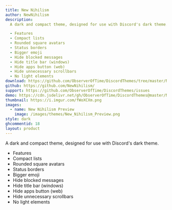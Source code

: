 ```yaml
---
title: New Nihilism
author: NewNihilism
description:
  A dark and compact theme, designed for use with Discord's dark theme.

  - Features
  - Compact lists
  - Rounded square avatars
  - Status borders
  - Bigger emoji
  - Hide blocked messages
  - Hide title bar (windows)
  - Hide apps button (web)
  - Hide unnecessary scrollbars
  - No light elements
download: https://github.com/ObserverOfTime/DiscordThemes/tree/master/NewNihilism
github: https://github.com/NewNihilism/
support: https://github.com/ObserverOfTime/DiscordThemes/issues
demo: https://cdn.jsdelivr.net/gh/ObserverOfTime/DiscordThemes@master/NewNihilism/dist/NewNihilism.theme.css
thumbnail: https://i.imgur.com/fWoXCXm.png
images:
  - name: New Nihilism Preview
    image: /images/themes/New_Nihilism_Preview.png
style: dark   
ghcommentid: 18
layout: product
---
```

A dark and compact theme, designed for use with Discord's dark theme.

  - Features
  - Compact lists
  - Rounded square avatars
  - Status borders
  - Bigger emoji
  - Hide blocked messages
  - Hide title bar (windows)
  - Hide apps button (web)
  - Hide unnecessary scrollbars
  - No light elements